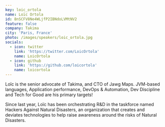```yaml
---
key: loic_ortola
name: Loïc Ortola
id: 8nSCFV8Ne4WLjfP2IBNdoLVMtNV2
feature: false
company: Takima
city: 'Paris, France'
photo: /images/speakers/loic_ortola.jpg
socials:
  - icon: twitter
    link: 'https://twitter.com/LoicOrtola'
    name: LoicOrtola
  - icon: github
    link: 'https://github.com/loicortola'
    name: loicortola
---
```

Loïc is the senior advocate of Takima, and CTO of Jawg Maps. 
JVM-based languages, Application performance, DevOps & Automation, Dev Discipline and Tech for Good are his primary targets!

Since last year, Loïc has been orchestrating R&D in the taskforce named Hackers Against Natural Disasters, an organization that creates and deviates technologies to help raise awareness around the risks of Natural Disasters.